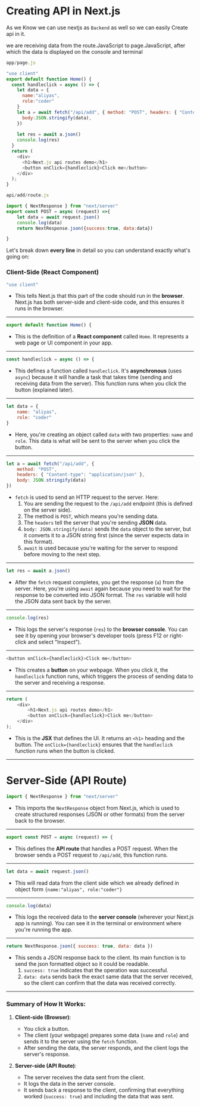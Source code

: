 # **Creating API in Next.js**
As we Know we can use nextjs as `Backend` as well so we can easily Create api in it.

we are receiving data from the route.JavaScript to page.JavaScript, after which the data is displayed on the console and terminal
```js
app/page.js

"use client"
export default function Home() {
  const handleclick = async () => {
    let data = {
      name:"aliyas",
      role:"coder"
    }
    let a = await fetch("/api/add", { method: "POST", headers: { "Content-type": "application/json" },
      body:JSON.stringify(data),
    })
    
    let res = await a.json()
    console.log(res)
  }
  return (
    <div>
      <h1>Next.js api routes demo</h1>
      <button onClick={handleclick}>Click me</button>
    </div>
  );
}
```

```js
api/add/route.js

import { NextResponse } from "next/server"
export const POST = async (request) =>{
    let data = await request.json()
    console.log(data)
    return NextResponse.json({success:true, data:data})

}
```

Let's break down **every line** in detail so you can understand exactly what's going on:

### **Client-Side (React Component)**

```js
"use client" 
```
- This tells Next.js that this part of the code should run in the **browser**. Next.js has both server-side and client-side code, and this ensures it runs in the browser.

---

```js
export default function Home() {
```
- This is the definition of a **React component** called `Home`. It represents a web page or UI component in your app.

---

```js
const handleclick = async () => {
```
- This defines a function called `handleclick`. It's **asynchronous** (uses `async`) because it will handle a task that takes time (sending and receiving data from the server). This function runs when you click the button (explained later).

---

```js
let data = {
    name: "aliyas",
    role: "coder"
}
```
- Here, you're creating an object called `data` with two properties: `name` and `role`. This data is what will be sent to the server when you click the button.

---

```js
let a = await fetch("/api/add", {
    method: "POST",
    headers: { "Content-type": "application/json" },
    body: JSON.stringify(data)
})
```
- `fetch` is used to send an HTTP request to the server. Here:
  1. You are sending the request to the `/api/add` endpoint (this is defined on the server side).
  2. The method is `POST`, which means you're sending data.
  3. The `headers` tell the server that you're sending **JSON** data.
  4. `body: JSON.stringify(data)` sends the `data` object to the server, but it converts it to a JSON string first (since the server expects data in this format).
  5. `await` is used because you're waiting for the server to respond before moving to the next step.

---

```js
let res = await a.json()
```
- After the `fetch` request completes, you get the response (`a`) from the server. Here, you're using `await` again because you need to wait for the response to be converted into JSON format. The `res` variable will hold the JSON data sent back by the server.

---

```js
console.log(res)
```
- This logs the server's response (`res`) to the **browser console**. You can see it by opening your browser's developer tools (press F12 or right-click and select "Inspect").

---

```js
<button onClick={handleclick}>Click me</button>
```
- This creates a **button** on your webpage. When you click it, the `handleclick` function runs, which triggers the process of sending data to the server and receiving a response.

---

```js
return (
    <div>
        <h1>Next.js api routes demo</h1>
        <button onClick={handleclick}>Click me</button>
    </div>
);
```
- This is the **JSX** that defines the UI. It returns an `<h1>` heading and the button. The `onClick={handleclick}` ensures that the `handleclick` function runs when the button is clicked.

---

# **Server-Side (API Route)**

```js
import { NextResponse } from "next/server"
```
- This imports the `NextResponse` object from Next.js, which is used to create structured responses (JSON or other formats) from the server back to the browser.

---

```js
export const POST = async (request) => {
```
- This defines the **API route** that handles a POST request. When the browser sends a POST request to `/api/add`, this function runs. 

---

```js
let data = await request.json()
```
- This will read data from the client side which we already defined in object form `{name:"aliyas", role:"coder"}` 

---

```js
console.log(data)
```
- This logs the received data to the **server console** (wherever your Next.js app is running). You can see it in the terminal or environment where you're running the app.

---

```js
return NextResponse.json({ success: true, data: data })
```
- This sends a JSON response back to the client. Its main function is to send the json formatted object so it could be readable.
  1. `success: true` indicates that the operation was successful.
  2. `data: data` sends back the exact same data that the server received, so the client can confirm that the data was received correctly.

---

### **Summary of How It Works:**

1. **Client-side (Browser)**:
   - You click a button.
   - The client (your webpage) prepares some data (`name` and `role`) and sends it to the server using the `fetch` function.
   - After sending the data, the server responds, and the client logs the server's response.

2. **Server-side (API Route)**:
   - The server receives the data sent from the client.
   - It logs the data in the server console.
   - It sends back a response to the client, confirming that everything worked (`success: true`) and including the data that was sent.


